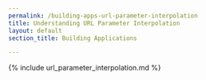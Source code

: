 ```yaml
---
permalink: /building-apps-url-parameter-interpolation
title: Understanding URL Parameter Interpolation
layout: default
section_title: Building Applications

---
```


{% include url_parameter_interpolation.md %}
